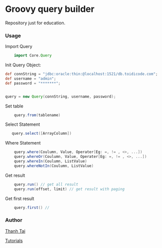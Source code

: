 # Groovy query builder
Repository just for education.

### Usage

Import Query

```groovy
    import Core.Query
```

Init Query Object:

```groovy
def connString = "jdbc:oracle:thin:@localhost:1521/db.toidicode.com";
def username = "admin";
def password = "*******";


query = new Query(connString, username, password);

```

Set table

```groovy
    query.from(tablename)
```
Select Statement

```groovy
   query.select([ArrayColumn])
```

Where Statement

```groovy
    query.where(Coulumn, Value, Operater[Eg: =, != , <>, ...])
    query.whereOr(Coulumn, Value, Operater[Eg: =, != , <>, ...])
    query.whereIn(Coulumn, ListValue)
    query.whereNotIn(Coulumn, ListValue)
```

Get result

```groovy
    query.run() // get all result
    query.run(offset, limit) // get result with paging
```
Get first result

```groovy
    query.first() //
```

### Author

[Thanh Tai](https://facebook.com/thanhtai.json)

[Tutorials](https://toidicode.com)